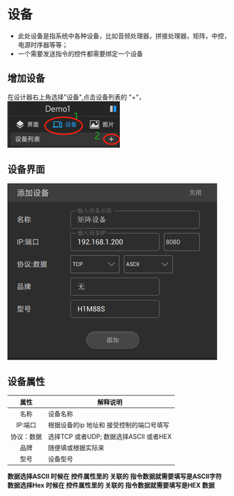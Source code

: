 # 设备



- 此处设备是指系统中各种设备，比如音频处理器，拼接处理器，矩阵，中控，电源时序器等等；
- 一个需要发送指令的控件都需要绑定一个设备


## 增加设备  

在设计器右上角选择"设备",点击设备列表的 "+"，    
![增加设备](../images/device/1adddevice.png "增加设备") 

## 设备界面

![设备](../images/device/2adddevice.png "设备") 

## 设备属性

|属性|解释说明|
|:------:|-----|
| 名称  | 设备名称 |
| IP:端口  | 根据设备的ip 地址和 接受控制的端口号填写 |
| 协议：数据  | 选择TCP 或者UDP; 数据选择ASCII 或者HEX |
| 品牌  | 随便填或根据实际来 |
| 型号  | 设备型号 |


**数据选择ASCII 时候在 控件属性里的 关联的 指令数据就需要填写是ASCII字符**   
**数据选择Hex 时候在 控件属性里的 关联的 指令数据就需要填写是HEX 数据**

